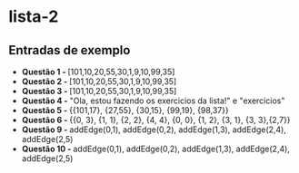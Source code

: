 # lista-2
## Entradas de exemplo
<ul>
  <li><b>Questão 1 - </b> [101,10,20,55,30,1,9,10,99,35]</li>
  <li><b>Questão 2 - </b> [101,10,20,55,30,1,9,10,99,35]</li>
  <li><b>Questão 3 - </b> [101,10,20,55,30,1,9,10,99,35]</li>
  <li><b>Questão 4 - </b> "Ola, estou fazendo os exercicios da lista!" e "exercicios"</li>
  <li><b>Questão 5 - </b> {{101,17}, {27,55}, {30,15}, {99,19}, {98,37}}</li>
  <li><b>Questão 6 - </b> {{0, 3}, {1, 1}, {2, 2}, {4, 4}, {0, 0}, {1, 2}, {3, 1}, {3, 3},{2,7}}</li>
  <li><b>Questão 9 - </b> addEdge(0,1), addEdge(0,2), addEdge(1,3), addEdge(2,4), addEdge(2,5)</li>
  <li><b>Questão 10 - </b> addEdge(0,1), addEdge(0,2), addEdge(1,3), addEdge(2,4), addEdge(2,5)</li>
</ul>

